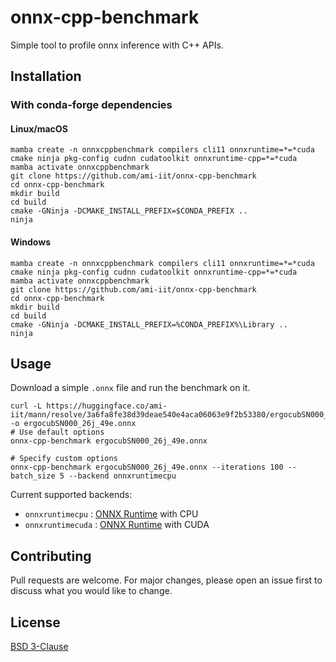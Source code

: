 # onnx-cpp-benchmark

Simple tool to profile onnx inference with C++ APIs.

## Installation

### With conda-forge dependencies

#### Linux/macOS

~~~
mamba create -n onnxcppbenchmark compilers cli11 onnxruntime=*=*cuda cmake ninja pkg-config cudnn cudatoolkit onnxruntime-cpp=*=*cuda
mamba activate onnxcppbenchmark
git clone https://github.com/ami-iit/onnx-cpp-benchmark
cd onnx-cpp-benchmark
mkdir build
cd build
cmake -GNinja -DCMAKE_INSTALL_PREFIX=$CONDA_PREFIX ..
ninja
~~~

#### Windows

~~~
mamba create -n onnxcppbenchmark compilers cli11 onnxruntime=*=*cuda cmake ninja pkg-config cudnn cudatoolkit onnxruntime-cpp=*=*cuda
mamba activate onnxcppbenchmark
git clone https://github.com/ami-iit/onnx-cpp-benchmark
cd onnx-cpp-benchmark
mkdir build
cd build
cmake -GNinja -DCMAKE_INSTALL_PREFIX=%CONDA_PREFIX%\Library ..
ninja
~~~

## Usage

Download a simple `.onnx` file and run the benchmark on it.

```shell
curl -L https://huggingface.co/ami-iit/mann/resolve/3a6fa8fe38d39deae540e4aca06063e9f2b53380/ergocubSN000_26j_49e.onnx -o ergocubSN000_26j_49e.onnx
# Use default options
onnx-cpp-benchmark ergocubSN000_26j_49e.onnx

# Specify custom options
onnx-cpp-benchmark ergocubSN000_26j_49e.onnx --iterations 100 --batch_size 5 --backend onnxruntimecpu
```

Current supported backends:
* `onnxruntimecpu`  : [ONNX Runtime](https://onnxruntime.ai/) with CPU
* `onnxruntimecuda`  : [ONNX Runtime](https://onnxruntime.ai/) with CUDA


## Contributing

Pull requests are welcome. For major changes, please open an issue first to discuss what you would like to change.

## License

[BSD 3-Clause](https://choosealicense.com/licenses/bsd-3-clause/)
